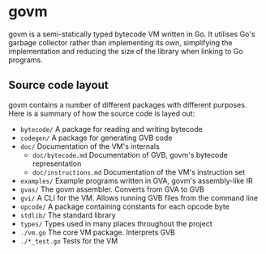 # govm

govm is a semi-statically typed bytecode VM written in Go. It utilises
Go's garbage collector rather than implementing its own, simplifying the
implementation and reducing the size of the library when linking to Go
programs.

## Source code layout

govm contains a number of different packages with different purposes. Here
is a summary of how the source code is layed out:

- `bytecode/` A package for reading and writing bytecode
- `codegen/` A package for generating GVB code
- `doc/` Documentation of the VM's internals
	- `doc/bytecode.md` Documentation of GVB, govm's bytecode representation
	- `doc/instructions.md` Documentation of the VM's instruction set
- `examples/` Example programs written in GVA, govm's assembly-like IR
- `gvas/` The govm assembler. Converts from GVA to GVB
- `gvi/` A CLI for the VM. Allows running GVB files from the command line
- `opcode/` A package containing constants for each opcode byte
- `stdlib/` The standard library
- `types/` Types used in many places throughout the project
- `./vm.go` The core VM package. Interprets GVB
- `./*_test.go` Tests for the VM
